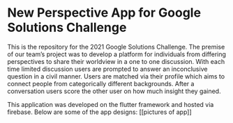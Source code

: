 # New Perspective App for Google Solutions Challenge
This is the repository for the 2021 Google Solutions Challenge. The premise of our team’s project was to develop a platform for individuals from differing perspectives to share their worldview in a one to one discussion. With each time limited discussion users are prompted to answer an inconclusive question in a civil manner. Users are matched via their profile which aims to connect people from categorically different backgrounds. After a conversation users score the other user on how much insight they gained. 

This application was developed on the flutter framework and hosted via firebase. Below are some of the app designs:
[[pictures of app]]
